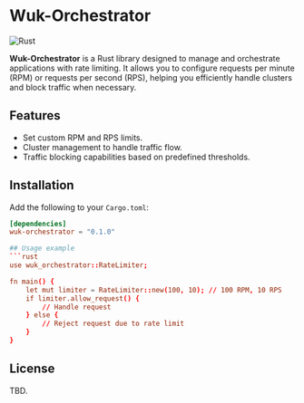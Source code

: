 # Wuk-Orchestrator

![Rust](https://upload.wikimedia.org/wikipedia/commons/d/d5/Rust_programming_language_black_logo.svg)

**Wuk-Orchestrator** is a Rust library designed to manage and orchestrate applications with rate limiting. It allows you to configure requests per minute (RPM) or requests per second (RPS), helping you efficiently handle clusters and block traffic when necessary.

## Features
- Set custom RPM and RPS limits.
- Cluster management to handle traffic flow.
- Traffic blocking capabilities based on predefined thresholds.

## Installation

Add the following to your `Cargo.toml`:

```toml
[dependencies]
wuk-orchestrator = "0.1.0"

## Usage example
```rust
use wuk_orchestrator::RateLimiter;

fn main() {
    let mut limiter = RateLimiter::new(100, 10); // 100 RPM, 10 RPS
    if limiter.allow_request() {
        // Handle request
    } else {
        // Reject request due to rate limit
    }
}
```

## License

TBD.
